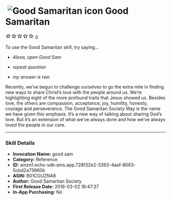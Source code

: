 # &nbsp;<img src="https://github.com/dale3h/alexa-skills-list/raw/master/skills/good-samaritan/B01CGUZNA8/app_icon" alt="Good Samaritan icon" width="36"> Good Samaritan
![0 stars](../../../images/ic_star_border_black_18dp_1x.png)![0 stars](../../../images/ic_star_border_black_18dp_1x.png)![0 stars](../../../images/ic_star_border_black_18dp_1x.png)![0 stars](../../../images/ic_star_border_black_18dp_1x.png)![0 stars](../../../images/ic_star_border_black_18dp_1x.png) 0

To use the Good Samaritan skill, try saying...

* *Alexa, open Good Sam*

* *repeat question*

* *my answer is two*

Recently, we’ve begun to challenge ourselves to go the extra mile in finding new ways to share Christ’s love with the people around us. We’re highlighting eight of the more profound traits that Jesus showed us. Besides love, the others are compassion, acceptance, joy, humility, honesty, courage and perseverance. The Good Samaritan Society Way is the name we have given this emphasis. It’s a new way of talking about sharing God’s love. But it’s an extension of what we’ve always done and how we’ve always loved the people in our care.

***

### Skill Details

* **Invocation Name:** good sam
* **Category:** Reference
* **ID:** amzn1.echo-sdk-ams.app.728f32e2-3363-4aaf-8063-5cbd2a73960b
* **ASIN:** B01CGUZNA8
* **Author:** Good Samaritan Society
* **First Release Date:** 2016-03-02 18:47:27
* **In-App Purchasing:** No
